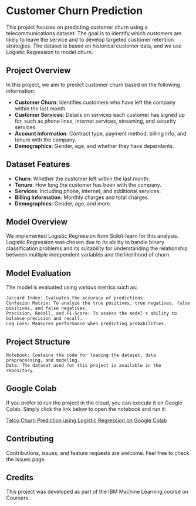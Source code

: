 # Customer Churn Prediction 

This project focuses on predicting customer churn using a telecommunications dataset. The goal is to identify which customers are likely to leave the service and to develop targeted customer retention strategies. The dataset is based on historical customer data, and we use Logistic Regression to model churn.

## Project Overview 

In this project, we aim to predict customer churn based on the following information:

- **Customer Churn**: Identifies customers who have left the company within the last month.
- **Customer Services**: Details on services each customer has signed up for, such as phone lines, internet services, streaming, and security services.
- **Account Information**: Contract type, payment method, billing info, and tenure with the company.
- **Demographics**: Gender, age, and whether they have dependents.

## Dataset Features 

- **Churn**: Whether the customer left within the last month.
- **Tenure**: How long the customer has been with the company.
- **Services**: Including phone, internet, and additional services.
- **Billing Information**: Monthly charges and total charges.
- **Demographics**: Gender, age, and more.

## Model Overview 

We implemented Logistic Regression from Scikit-learn for this analysis. Logistic Regression was chosen due to its ability to handle binary classification problems and its suitability for understanding the relationship between multiple independent variables and the likelihood of churn.

## Model Evaluation 

The model is evaluated using various metrics such as:

    Jaccard Index: Evaluates the accuracy of predictions.
    Confusion Matrix: To analyze the true positives, true negatives, false positives, and false negatives.
    Precision, Recall, and F1-Score: To assess the model's ability to balance precision and recall.
    Log Loss: Measures performance when predicting probabilities.

## Project Structure

    Notebook: Contains the code for loading the dataset, data preprocessing, and modeling.
    Data: The dataset used for this project is available in the repository.
    
## Google Colab

If you prefer to run the project in the cloud, you can execute it on Google Colab. Simply click the link below to open the notebook and run it:

[Telco Churn Prediction using Logistic Regression on Google Colab](https://colab.research.google.com/drive/1rc7OgVDg_P6S4nIdAv7qGC7xuRSl5Sbk?usp=sharing)


## Contributing

Contributions, issues, and feature requests are welcome. Feel free to check the issues page.

## Credits

This project was developed as part of the IBM Machine Learning course on Coursera.
